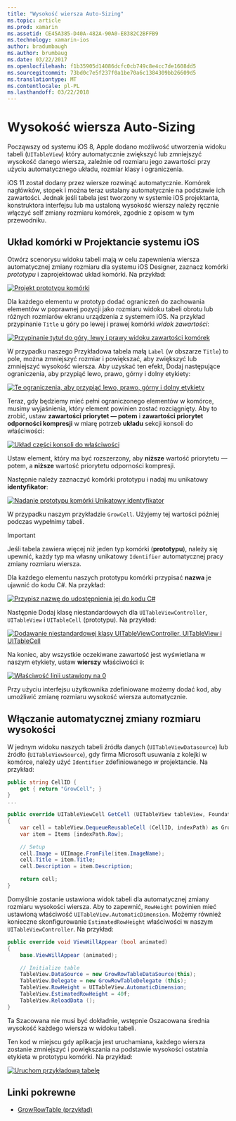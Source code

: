 ```yaml
---
title: "Wysokość wiersza Auto-Sizing"
ms.topic: article
ms.prod: xamarin
ms.assetid: CE45A385-D40A-482A-90A0-E8382C2BFFB9
ms.technology: xamarin-ios
author: bradumbaugh
ms.author: brumbaug
ms.date: 03/22/2017
ms.openlocfilehash: f1b35905d14086dcfc0cb749c8e4cc7de1608dd5
ms.sourcegitcommit: 73bd0c7e5f237f0a1be70a6c1384309bb26609d5
ms.translationtype: MT
ms.contentlocale: pl-PL
ms.lasthandoff: 03/22/2018
---
```

# <a name="auto-sizing-row-height"></a>Wysokość wiersza Auto-Sizing

Począwszy od systemu iOS 8, Apple dodano możliwość utworzenia widoku tabeli (`UITableView`) który automatycznie zwiększyć lub zmniejszyć wysokość danego wiersza, zależnie od rozmiaru jego zawartości przy użyciu automatycznego układu, rozmiar klasy i ograniczenia.

iOS 11 został dodany przez wiersze rozwinąć automatycznie. Komórek nagłówków, stopek i można teraz ustalany automatycznie na podstawie ich zawartości. Jednak jeśli tabela jest tworzony w systemie iOS projektanta, konstruktora interfejsu lub ma ustaloną wysokość wierszy należy ręcznie włączyć self zmiany rozmiaru komórek, zgodnie z opisem w tym przewodniku.

## <a name="cell-layout-in-the-ios-designer"></a>Układ komórki w Projektancie systemu iOS

Otwórz scenorysu widoku tabeli mają w celu zapewnienia wiersza automatycznej zmiany rozmiaru dla systemu iOS Designer, zaznacz komórki *prototypu* i zaprojektować układ komórki. Na przykład:

[![](autosizing-row-height-images/table01.png "Projekt prototypu komórki")](autosizing-row-height-images/table01.png#lightbox)

Dla każdego elementu w prototyp dodać ograniczeń do zachowania elementów w poprawnej pozycji jako rozmiaru widoku tabeli obrotu lub różnych rozmiarów ekranu urządzenia z systemem iOS. Na przykład przypinanie `Title` u góry po lewej i prawej komórki *widok zawartości*:

[![](autosizing-row-height-images/table02.png "Przypinanie tytuł do góry, lewy i prawy widoku zawartości komórek")](autosizing-row-height-images/table02.png#lightbox)

W przypadku naszego Przykładowa tabela małą `Label` (w obszarze `Title`) to pole, można zmniejszyć rozmiar i powiększać, aby zwiększyć lub zmniejszyć wysokość wiersza. Aby uzyskać ten efekt, Dodaj następujące ograniczenia, aby przypiąć lewo, prawo, górny i dolny etykiety:

[![](autosizing-row-height-images/table03.png "Te ograniczenia, aby przypiąć lewo, prawo, górny i dolny etykiety")](autosizing-row-height-images/table03.png#lightbox)

Teraz, gdy będziemy mieć pełni ograniczonego elementów w komórce, musimy wyjaśnienia, który element powinien zostać rozciągnięty. Aby to zrobić, ustaw **zawartości priorytet — potem** i **zawartości priorytet odporności kompresji** w miarę potrzeb **układu** sekcji konsoli do właściwości:

[![](autosizing-row-height-images/table03a.png "Układ części konsoli do właściwości")](autosizing-row-height-images/table03a.png#lightbox)

Ustaw element, który ma być rozszerzony, aby **niższe** wartość priorytetu — potem, a **niższe** wartość priorytetu odporności kompresji.

Następnie należy zaznaczyć komórki prototypu i nadaj mu unikatowy **identyfikator**:

[![](autosizing-row-height-images/table04.png "Nadanie prototypu komórki Unikatowy identyfikator")](autosizing-row-height-images/table04.png#lightbox)

W przypadku naszym przykładzie `GrowCell`. Użyjemy tej wartości później podczas wypełnimy tabeli.

> [!IMPORTANT]
> Jeśli tabela zawiera więcej niż jeden typ komórki (**prototypu**), należy się upewnić, każdy typ ma własny unikatowy `Identifier` automatycznej pracy zmiany rozmiaru wiersza.

Dla każdego elementu naszych prototypu komórki przypisać **nazwa** je ujawnić do kodu C#. Na przykład:

[![](autosizing-row-height-images/table05.png "Przypisz nazwę do udostępnienia jej do kodu C#")](autosizing-row-height-images/table05.png#lightbox)

Następnie Dodaj klasę niestandardowych dla `UITableViewController`, `UITableView` i `UITableCell` (prototypu). Na przykład: 

[![](autosizing-row-height-images/table06.png "Dodawanie niestandardowej klasy UITableViewController, UITableView i UITableCell")](autosizing-row-height-images/table06.png#lightbox)

Na koniec, aby wszystkie oczekiwane zawartość jest wyświetlana w naszym etykiety, ustaw **wierszy** właściwości `0`:

[![](autosizing-row-height-images/table06.png "Właściwość linii ustawiony na 0")](autosizing-row-height-images/table06a.png#lightbox)

Przy użyciu interfejsu użytkownika zdefiniowane możemy dodać kod, aby umożliwić zmianę rozmiaru wysokość wiersza automatycznie.

## <a name="enabling-auto-resizing-height"></a>Włączanie automatycznej zmiany rozmiaru wysokości

W jednym widoku naszych tabeli źródła danych (`UITableViewDatasource`) lub źródło (`UITableViewSource`), gdy firma Microsoft usuwania z kolejki w komórce, należy użyć `Identifier` zdefiniowanego w projektancie. Na przykład:

```csharp
public string CellID {
    get { return "GrowCell"; }
}
...

public override UITableViewCell GetCell (UITableView tableView, Foundation.NSIndexPath indexPath)
{
    var cell = tableView.DequeueReusableCell (CellID, indexPath) as GrowRowTableCell;
    var item = Items [indexPath.Row];

    // Setup
    cell.Image = UIImage.FromFile(item.ImageName);
    cell.Title = item.Title;
    cell.Description = item.Description;

    return cell;
}
```

Domyślnie zostanie ustawiona widok tabeli dla automatycznej zmiany rozmiaru wysokości wiersza. Aby to zapewnić, `RowHeight` powinien mieć ustawioną właściwość `UITableView.AutomaticDimension`. Możemy również konieczne skonfigurowanie `EstimatedRowHeight` właściwości w naszym `UITableViewController`. Na przykład:

```csharp
public override void ViewWillAppear (bool animated)
{
    base.ViewWillAppear (animated);

    // Initialize table
    TableView.DataSource = new GrowRowTableDataSource(this);
    TableView.Delegate = new GrowRowTableDelegate (this);
    TableView.RowHeight = UITableView.AutomaticDimension;
    TableView.EstimatedRowHeight = 40f;
    TableView.ReloadData ();
}
```

Ta Szacowana nie musi być dokładnie, wstępnie Oszacowana średnia wysokość każdego wiersza w widoku tabeli.

Ten kod w miejscu gdy aplikacja jest uruchamiana, każdego wiersza zostanie zmniejszyć i powiększania na podstawie wysokości ostatnia etykieta w prototypu komórki. Na przykład:

[![](autosizing-row-height-images/table07.png "Uruchom przykładową tabelę")](autosizing-row-height-images/table07.png#lightbox)


## <a name="related-links"></a>Linki pokrewne

- [GrowRowTable (przykład)](https://developer.xamarin.com/samples/monotouch/GrowRowTable/)

